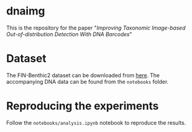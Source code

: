 # dnaimg

This is the repository for the paper "_Improving Taxonomic Image-based
Out-of-distribution Detection With DNA Barcodes_"

# Dataset

The FIN-Benthic2 dataset can be downloaded from [here](https://etsin.fairdata.fi/dataset/a11cdc26-b9d0-4af1-9285-803d65a696a3).
The accompanying DNA data can be found from the `notebooks` folder.

# Reproducing the experiments

Follow the `notebooks/analysis.ipynb` notebook to reproduce the results.

